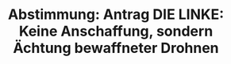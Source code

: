 ---
abstimmung:
  abstimmung: 2
  bundestagssitzung: 138
  legislaturperiode: 19
categories:
- Todo
data:
- title: Abstimmungsergebnis 20191220_2-data.pdf
  url: /res/2021-btw/abstimmungsergebnisse/20191220_2-data.pdf
- title: Abstimmungsergebnis 20191220_2_xls-data.xlsx
  url: /res/2021-btw/abstimmungsergebnisse/20191220_2_xls-data.xlsx
- title: Abstimmungsergebnis 20191220_2_xls-data.csv
  url: /res/2021-btw/abstimmungsergebnisse/csv/20191220_2_xls-data.csv
ergebnis:
  afd:
    enthaltung: 0
    gesamt: 90
    ja: 1
    nein: 77
    nichtabgegeben: 12
    ungueltig: 0
  bü90/gr:
    enthaltung: 58
    gesamt: 67
    ja: 0
    nein: 0
    nichtabgegeben: 9
    ungueltig: 0
  cdu/csu:
    enthaltung: 0
    gesamt: 246
    ja: 0
    nein: 223
    nichtabgegeben: 23
    ungueltig: 0
  die linke.:
    enthaltung: 0
    gesamt: 69
    ja: 53
    nein: 0
    nichtabgegeben: 16
    ungueltig: 0
  fdp:
    enthaltung: 0
    gesamt: 80
    ja: 0
    nein: 68
    nichtabgegeben: 12
    ungueltig: 0
  file: 20191220_2_xls-data.xlsx
  fraktionslos:
    enthaltung: 1
    gesamt: 5
    ja: 0
    nein: 1
    nichtabgegeben: 3
    ungueltig: 0
  spd:
    enthaltung: 0
    gesamt: 152
    ja: 0
    nein: 116
    nichtabgegeben: 36
    ungueltig: 0
layout: abstimmung
links:
- title: Link zu bundestag.de
  url: https://www.bundestag.de/parlament/plenum/abstimmung/abstimmung?id=652
preview: 'Deutscher Bundestag


  138. Sitzung des Deutschen Bundestages

  am Freitag, 20. Dezember 2019


  Endgültiges Ergebnis der Namentlichen Abstimmung Nr. 2


  Antrag der Abgeordneten Tobias Pflüger, Andrej Hunko, Heike Hänsel, weiterer

  Abgeordneter und der Fraktion DIE LINKE.

  Keine Anschaffung, sondern Ächtung bewaffneter Drohnen

  Drs. 19/16041'
tags:
- Todo
title: 'Abstimmung: Antrag DIE LINKE: Keine Anschaffung, sondern Ächtung bewaffneter
  Drohnen'
---